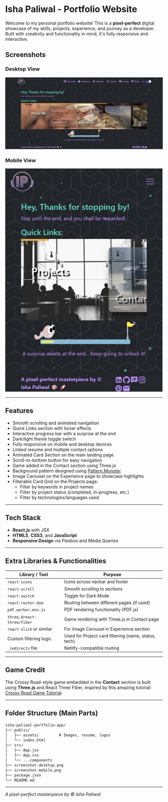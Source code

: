 # Isha Paliwal - Portfolio Website

Welcome to my personal portfolio website! This is a **pixel-perfect** digital showcase of my skills, projects, experience, and journey as a developer. Built with creativity and functionality in mind, it's fully responsive and interactive.

## Screenshots

### Desktop View
![Desktop View](./public/assets/screenshot-desktop.png)

### Mobile View
![Mobile View](./public/assets/screenshot-mobile.png)

---

## Features

- Smooth scrolling and animated navigation
- Quick Links section with hover effects
- Interactive progress bar with a surprise at the end
- Dark/light theme toggle switch 
- Fully responsive on mobile and desktop devices
- Linked resume and multiple contact options
- Animated Card Section on the main landing page
- Scroll-to-bottom button for easy navigation
- Game added in the Contact section using Three.js
- Background pattern designed using [Pattern.Monster](https://pattern.monster)
- Image Carousel on the Experience page to showcase highlights
- Filterable Card Grid on the Projects page:
  - Filter by keywords in project names
  - Filter by project status (completed, in-progress, etc.)
  - Filter by technologies/languages used

---

## Tech Stack

- **React.js** with JSX
- **HTML5**, **CSS3**, and **JavaScript**
- **Responsive Design** via Flexbox and Media Queries

---

## Extra Libraries & Functionalities

| Library / Tool            | Purpose                                         |
|---------------------------|-------------------------------------------------|
| `react-icons`             | Icons across navbar and footer                  |
| `react-scroll`            | Smooth scrolling to sections                    |
| `react-switch`            | Toggle for Dark Mode                           |
| `react-router-dom`        | Routing between different pages (if used)       |
| `pdf.worker.min.js`       | PDF rendering functionality (PDF.js)           |
| `three`, `@react-three/fiber` | Game rendering with Three.js in Contact page   |
| `react-slick` or similar  | For Image Carousel in Experience section        |
| Custom filtering logic    | Used for Project card filtering (name, status, tech) |
| `_redirects` file         | Netlify-compatible routing                      |

---

## Game Credit

The Crossy Road-style game embedded in the **Contact** section is built using **Three.js** and React Three Fiber, inspired by this amazing tutorial:  
[Crossy Road Game Tutorial](https://javascriptgametutorials.com/tutorials/react-three-fiber/crossy-road)

---

## Folder Structure (Main Parts)

```
isha-paliwal-portfolio-app/
├── public/
│   ├── assets/         # Images, resume, logos
│   └── index.html
├── src/
│   ├── App.jsx
│   ├── App.css
│   └── ...components
├── screenshot-desktop.png
├── screenshot-mobile.png
├── package.json
└── README.md
```

---

_A pixel-perfect masterpiece by © Isha Paliwal_